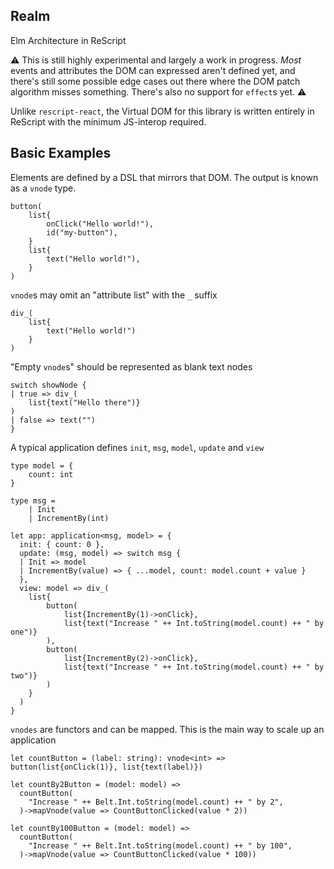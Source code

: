 ## Realm

Elm Architecture in ReScript

⚠️ This is still highly experimental and largely a work in progress.
_Most_ events and attributes the DOM can expressed aren't defined yet, and there's still 
some possible edge cases out there where the DOM patch algorithm misses something.
There's also no support for `effect`s yet.
⚠️

Unlike `rescript-react`, the Virtual DOM for this library is written entirely in ReScript with the minimum JS-interop required.

## Basic Examples

Elements are defined by a DSL that mirrors that DOM. The output is known as a `vnode` type.

```example.res
button(
    list{
        onClick("Hello world!"),
        id("my-button"),
    }
    list{
        text("Hello world!"),
    }
)
```

`vnode`s may omit an "attribute list" with the `_` suffix
```example.res
div_(
    list{
        text("Hello world!")
    }
)
```


"Empty `vnode`s" should be represented as blank text nodes
```example.res
switch showNode {
| true => div_(
    list{text("Hello there")}
)
| false => text("")
}
```

A typical application defines `init`, `msg`, `model`, `update` and `view`

```example.res
type model = {
    count: int
}

type msg =
    | Init
    | IncrementBy(int)

let app: application<msg, model> = {
  init: { count: 0 },
  update: (msg, model) => switch msg {
  | Init => model
  | IncrementBy(value) => { ...model, count: model.count + value }
  },
  view: model => div_(
    list{
        button(
            list{IncrementBy(1)->onClick},
            list{text("Increase " ++ Int.toString(model.count) ++ " by one")}
        ),
        button(
            list{IncrementBy(2)->onClick},
            list{text("Increase " ++ Int.toString(model.count) ++ " by two")}
        )
    }
  )
}
```

`vnodes` are functors and can be mapped. This is the main way to scale up an application

```example.res
let countButton = (label: string): vnode<int> => button(list{onClick(1)}, list{text(label)})

let countBy2Button = (model: model) =>
  countButton(
    "Increase " ++ Belt.Int.toString(model.count) ++ " by 2",
  )->mapVnode(value => CountButtonClicked(value * 2))

let countBy100Button = (model: model) =>
  countButton(
    "Increase " ++ Belt.Int.toString(model.count) ++ " by 100",
  )->mapVnode(value => CountButtonClicked(value * 100))
```
